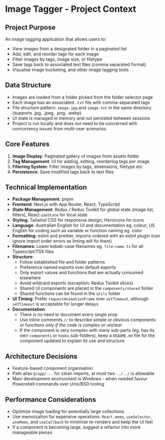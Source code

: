 # Image Tagger - Project Context

## Project Purpose

An image tagging application that allows users to:

- View images from a designated folder in a paginated list
- Add, edit, and reorder tags for each image
- Filter images by tags, image size, or filetype
- Save tags back to associated text files (comma separated format)
- Visualise image bucketing, and other image tagging tools

## Data Structure

- Images are loaded from a folder picked from the folder selector page
- Each image has an associated `.txt` file with comma-separated tags
- File structure pattern: `image.jpg` and `image.txt` in the same directory (supports .jpg, .jpeg, .png, .webp)
- UI state is managed in memory and not persisted between sessions
- Project is run locally and does not need to be concerned with concurrency issues from multi-user scenarios

## Core Features

1. **Image Display**: Paginated gallery of images from assets folder
2. **Tag Management**: UI for adding, editing, reordering tags per image
3. **Filtering System**: Filter images by tags, dimensions, filetype etc
4. **Persistence**: Save modified tags back to text files

## Technical Implementation

- **Package Management**: pnpm
- **Frontend**: Next.js with App Router, React, TypeScript
- **State Management**: Redux / Redux Toolkit for global state (image list, filters), React `useState` for local state
- **Styling**: Tailwind CSS for responsive design; Heroicons for icons
- **Language**: Australian English for UI and documentation eg. colour, US English for coding such as variable or function naming eg. color
- **Formatting**: eslint and prettier, imports ordered with an eslint plugin (can ignore import order errors as linting will fix them)
- **Filenames**: Lower kebab-case filenames eg. `file-name.ts` for all Typescript/TSX files
- **Structure**:
  - Follow established file and folder patterns
  - Preference named exports over default exports
  - Only export values and functions that are actually consumed elsewhere
  - Avoid wildcard exports (exception: Redux Toolkit slices)
  - Shared UI components are placed in the `components/shared` folder
  - Shared functions can be found in the `utils` folder
- **UI Timing**: Prefer `requestAnimationFrame` over `setTimeout`, although `setTimeout` is acceptable for longer delays
- **Documentation**:
  - There is no need to document every single prop
  - Use inline comments `//` to describe simple or obvious components or functions _only if the code is complex or unclear_
  - If the component is very complex with many sub-parts (eg. has its own `components` or `hooks` sub-folders), keep a `README.md` file for the component updated to explain its use and structure

## Architecture Decisions

- Feature-based component organisation
- Path alias `@/app/...` for clean imports, at most two `../../` is allowable
- Main development environment is Windows - when needed favour Powershell commands over Unix/BSD tooling

## Performance Considerations

- Optimize image loading for potentially large collections
- Use memoization for expensive operations: `React.memo`, `useSelector`, `useMemo`, and `useCallback` to minimise re-renders and keep the UI fast
- If a component is becoming large, suggest a refactor into more manageable pieces
